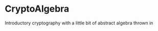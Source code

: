 CryptoAlgebra
=============

Introductory cryptography with a little bit of abstract algebra thrown in
